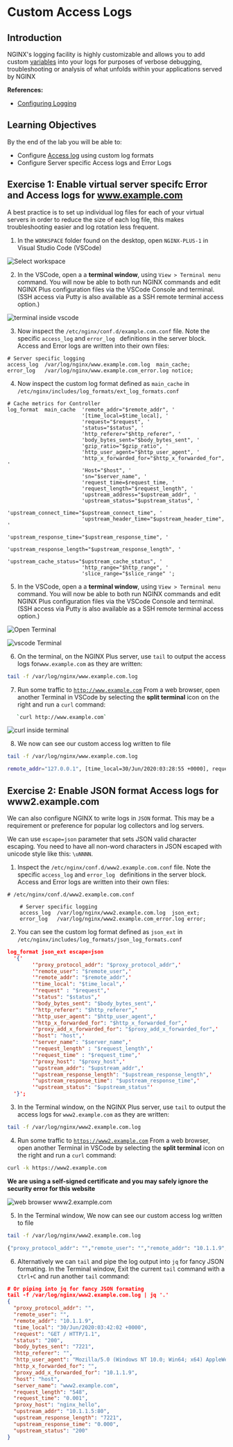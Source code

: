# Custom Access Logs

## Introduction

NGINX's logging facility is highly customizable and allows you to add custom [variables](http://nginx.org/en/docs/varindex.html)
into your logs for purposes of verbose debugging, troubleshooting or analysis of what unfolds within your applications served by NGINX

**References:** 

 * [Configuring Logging](https://docs.nginx.com/nginx/admin-guide/monitoring/logging)

## Learning Objectives 

By the end of the lab you will be able to: 

 * Configure [Access log](http://nginx.org/en/docs/http/ngx_http_log_module.html#access_log) using custom log formats
 * Configure Server specific Access logs and Error Logs

## Exercise 1: Enable virtual server specifc Error and Access logs for www.example.com

A best practice is to set up individual log files for each of your virtual servers in order to reduce the size of each 
log file, this makes troubleshooting easier and log rotation less frequent.


1. In the `WORKSPACE` folder found on the desktop, open `NGINX-PLUS-1` in Visual Studio Code (VSCode)

![Select workspace](media/2020-06-29_15-55.png)

2. In the VSCode, open a a **terminal window**, using `View > Terminal menu` command. You will now be able to both run 
   NGINX commands and edit NGINX Plus configuration files via the VSCode Console and terminal. (SSH access via Putty is 
   also available as a SSH remote terminal access option.)

![terminal inside vscode](media/2020-06-29_16-02_1.png)

3. Now inspect the `/etc/nginx/conf.d/example.com.conf` file. Note the specific `access_log` and `error_log ` definitions
   in the server block. Access and Error logs are written into their own files:

```nginx
# Server specific logging
access_log  /var/log/nginx/www.example.com.log  main_cache; 
error_log   /var/log/nginx/www.example.com_error.log notice; 
```

4. Now inspect the custom log format defined as `main_cache` in `/etc/nginx/includes/log_formats/ext_log_formats.conf`

```nginx
# Cache metrics for Controller
log_format  main_cache  'remote_addr="$remote_addr", '
                        '[time_local=$time_local], '
                        'request="$request", '
                        'status="$status", '
                        'http_referer="$http_referer", '
                        'body_bytes_sent="$body_bytes_sent", '
                        'gzip_ratio="$gzip_ratio", '
                        'http_user_agent="$http_user_agent", '
                        'http_x_forwarded_for="$http_x_forwarded_for", '
                        'Host="$host", '
                        'sn="$server_name", '
                        'request_time=$request_time, '
                        'request_length="$request_length", '
                        'upstream_address="$upstream_addr", '
                        'upstream_status="$upstream_status", '
                        'upstream_connect_time="$upstream_connect_time", '
                        'upstream_header_time="$upstream_header_time", '
                        'upstream_response_time="$upstream_response_time", '
                        'upstream_response_length="$upstream_response_length", '
                        'upstream_cache_status="$upstream_cache_status", '
                        'http_range="$http_range", '
                        'slice_range="$slice_range" ';
```
5. In the VSCode, open a a **terminal window**, using `View > Terminal menu` command. You will now be able to both run 
   NGINX commands and edit NGINX Plus configuration files via the VSCode Console and terminal. (SSH access via Putty is 
   also available as a SSH remote terminal access option.)

![Open Terminal](media/2020-06-29_21-25.png)

![vscode Terminal](media/2020-06-29_21-26.png)

6. On the terminal, on the NGINX Plus server, use `tail` to output the access logs for`www.example.com` as they are written:

```bash
tail -f /var/log/nginx/www.example.com.log
```

7. Run some traffic to [`http://www.example.com`](http://www.example.com) From a web browser, open another Terminal in 
   VSCode by selecting the **split terminal** icon on the right and run a `curl` command:

```bash 
   `curl http://www.example.com`
```

![curl inside terminal](media/2020-06-29_21-29.png)


8. We now can see our custom access log written to file

```bash
tail -f /var/log/nginx/www.example.com.log

remote_addr="127.0.0.1", [time_local=30/Jun/2020:03:28:55 +0000], request="GET / HTTP/1.1", status="200", http_referer="-", body_bytes_sent="7221", gzip_ratio="-", http_user_agent="curl/7.58.0", http_x_forwarded_for="-", Host="www.example.com", sn="www.example.com", request_time=0.001, request_length="79", upstream_address="10.1.1.5:80", upstream_status="200", upstream_connect_time="0.000", upstream_header_time="0.000", upstream_response_time="0.000", upstream_response_length="7221", upstream_cache_status="MISS", http_range="-", slice_range="-" 
```

## Exercise 2: Enable JSON format Access logs for www2.example.com

We can also configure NGINX to write logs in `JSON` format. This may be a requirement or preference for popular log 
collectors and log servers.

We can use `escape=json` parameter that sets JSON valid character escaping. You need to have all non-word characters in 
JSON escaped with unicode style like this: `\uNNNN`.


1. Inspect the `/etc/nginx/conf.d/www2.example.com.conf` file. Note the specific `access_log` and `error_log ` definitions
   in the server block. Access and Error logs are written into their own files:


```nginx
# /etc/nginx/conf.d/www2.example.com.conf 

    # Server specific logging
    access_log  /var/log/nginx/www2.example.com.log  json_ext; 
    error_log   /var/log/nginx/www2.example.com_error.log error; 
```

2. You can see the custom log format defined as `json_ext` in `/etc/nginx/includes/log_formats/json_log_formats.conf`

```json
log_format json_ext escape=json
  '{'
        '"proxy_protocol_addr": "$proxy_protocol_addr",'
        '"remote_user": "$remote_user",'
        '"remote_addr": "$remote_addr",'
        '"time_local": "$time_local",'
        '"request" : "$request",'
        '"status": "$status",'
        '"body_bytes_sent": "$body_bytes_sent",'
        '"http_referer": "$http_referer",'
        '"http_user_agent": "$http_user_agent",'
        '"http_x_forwarded_for": "$http_x_forwarded_for",'
        '"proxy_add_x_forwarded_for": "$proxy_add_x_forwarded_for",'
        '"host": "host",'
        '"server_name": "$server_name",'
        '"request_length" : "$request_length",'
        '"request_time" : "$request_time",'
        '"proxy_host": "$proxy_host",'
        '"upstream_addr": "$upstream_addr",'
        '"upstream_response_length": "$upstream_response_length",'
        '"upstream_response_time": "$upstream_response_time",'
        '"upstream_status": "$upstream_status"'
  '}';
```

3. In the Terminal window, on the NGINX Plus server, use `tail` to output the access logs for `www2.example.com` as they 
   are written:

```bash
tail -f /var/log/nginx/www2.example.com.log
```

4. Run some traffic to [`https://www2.example.com`](http://www.example.com) From a web browser, open another Terminal in 
   VSCode by selecting the **split terminal** icon on the right and run a `curl` command:

```bash 
curl -k https://www2.example.com
```

**We are using a self-signed certificate and you may safely ignore the security error for this website**

![web browser www2.example.com](media/2020-06-29_21-36.png)

5. In the Terminal window, We now can see our custom access log written to file

```bash
tail -f /var/log/nginx/www2.example.com.log

{"proxy_protocol_addr": "","remote_user": "","remote_addr": "10.1.1.9","time_local": "30/Jun/2020:03:38:20 +0000","request" : "GET / HTTP/1.1","status": "200","body_bytes_sent": "7221","http_referer": "","http_user_agent": "Mozilla/5.0 (Windows NT 10.0; Win64; x64) AppleWebKit/537.36 (KHTML, like Gecko) Chrome/83.0.4103.116 Safari/537.36","http_x_forwarded_for": "","proxy_add_x_forwarded_for": "10.1.1.9","host": "host","server_name": "www2.example.com","request_length" : "548","request_time" : "0.001","proxy_host": "nginx_hello","upstream_addr": "10.1.1.6:80","upstream_response_length": "7221","upstream_response_time": "0.000","upstream_status": "200"}
```

6. Alternatively we can `tail` and pipe the log output into `jq` for fancy JSON formating. In the Terminal window, Exit 
   the current `tail` command with a `Ctrl+C` and run another `tail` command:

```json
# Or piping into jq for fancy JSON formating 
tail -f /var/log/nginx/www2.example.com.log | jq '.'
{
  "proxy_protocol_addr": "",
  "remote_user": "",
  "remote_addr": "10.1.1.9",
  "time_local": "30/Jun/2020:03:42:02 +0000",
  "request": "GET / HTTP/1.1",
  "status": "200",
  "body_bytes_sent": "7221",
  "http_referer": "",
  "http_user_agent": "Mozilla/5.0 (Windows NT 10.0; Win64; x64) AppleWebKit/537.36 (KHTML, like Gecko) Chrome/83.0.4103.116 Safari/537.36",
  "http_x_forwarded_for": "",
  "proxy_add_x_forwarded_for": "10.1.1.9",
  "host": "host",
  "server_name": "www2.example.com",
  "request_length": "548",
  "request_time": "0.001",
  "proxy_host": "nginx_hello",
  "upstream_addr": "10.1.1.5:80",
  "upstream_response_length": "7221",
  "upstream_response_time": "0.000",
  "upstream_status": "200"
}
```